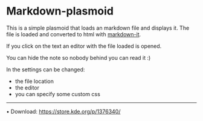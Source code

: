 # Markdown-plasmoid

This is a simple plasmoid that loads an markdown file and displays it.
The file is loaded and converted to html with [markdown-it](https://github.com/markdown-it/markdown-it).

If you click on the text an editor with the file loaded is opened.

You can hide the note so nobody behind you can read it :)

In the settings can be changed:
- the file location
- the editor
- you can specify some custom css
---
• Download: https://store.kde.org/p/1376340/
